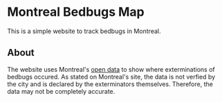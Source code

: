 # Montreal Bedbugs Map

This is a simple website to track bedbugs in Montreal.

## About

The website uses Montreal's [open
data](http://donnees.ville.montreal.qc.ca/dataset/declarations-exterminations-punaises-de-lit) to show where exterminations of bedbugs occured.
As stated on Montreal's site, the data is not verfied by the city and is
declared by the exterminators themselves. Therefore, the data
may not be completely accurate.
